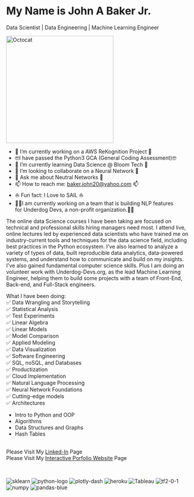 # My Name is John A Baker Jr.
Data Scientist | Data Engineering | Machine Learning Engineer


<img width="288" alt="Octocat" src="https://user-images.githubusercontent.com/65743503/154575998-e8e2113b-972c-45df-9d22-0a4defa47b57.png">

- 🔭 I’m currently working on a AWS ReKognition Project 🔭
- 🤓I have passed the Python3 GCA (General Coding Assessment)🤓
- 🌱 I’m currently learning Data Science @ Bloom Tech 🌱<br>
- 👯 I’m looking to collaborate on a Neural Network 👯<br>
- 💬 Ask me about Neutral Networks 💬<br>
- 📫 How to reach me: baker.john20@yahoo.com 📫<br>
- ⛵️ Fun fact: I Love to SAIL ⛵️<br>
- 👨‍💻I am currently working on a team that is building NLP features<br/>for Underdog Devs, a non-profit organization.👨‍💻<br>

The  online data Science courses I have been taking are focused on technical and professional skills hiring managers need most. I attend live, online lectures led by experienced data scientists who have trained me on industry-current tools and techniques for the data science field, including best practices in the Python ecosystem.  I've also learned to analyze a variety of types of data, built reproducible data analytics, data-powered systems, and understand how to communicate and build on my insights. I've also gained fundamental computer science skills. Plus I am doing an volunteer work with Underdog-Devs.org, as the lead Machine Learning Engineer, helping them to build some projects with a team of Front-End, Back-end, and Full-Stack engineers. <br>

What I have been doing:<br>
:white_check_mark: Data Wrangling and Storytelling<br>
:white_check_mark: Statistical Analysis<br>
:white_check_mark: Test Experiments<br>
:white_check_mark: Linear Algebra<br>
:white_check_mark: Linear Models<br>
:white_check_mark: Model Comparison<br>
:white_check_mark: Applied Modeling<br>
:white_check_mark: Data Visualization<br>
:white_check_mark: Software Engineering<br>
:white_check_mark: SQL, noSQL, and Databases<br>
:white_check_mark: Productization<br>
:white_check_mark: Cloud Implementation<br>
:white_check_mark: Natural Language Processing<br>
:white_check_mark: Neural Network Foundations<br>
:white_check_mark: Cutting-edge models<br>
:white_check_mark: Architectures<br>
- Intro to Python and OOP<br>
- Algorithms<br>
- Data Structures and Graphs<br>
- Hash Tables<br><br>


Please Visit My [Linked-In](https://www.linkedin.com/in/john-a-baker-jr/) Page <br>
Please Visit My [Interactive Porfolio Website](https://www.johnabakerjr.link/) Page <br>

<br>

![sklearn](https://user-images.githubusercontent.com/65743503/154358870-726a271d-d16a-470a-a28e-97e91a5f2297.png)
![python-logo](https://user-images.githubusercontent.com/65743503/154163627-e7dcf348-7532-4f76-ab0c-3398107f950e.png)
![plotly-dash](https://user-images.githubusercontent.com/65743503/154356753-a0baf146-2c17-461d-a48c-bff9e6d5facf.jpeg)
![heroku](https://user-images.githubusercontent.com/65743503/154356734-37842bf7-9062-4392-aaae-8a59ada7f58f.png)
![Tableau](https://user-images.githubusercontent.com/65743503/154357188-1ba6b1bc-e11e-46e0-8759-01c187aa38ec.png)
![tf2-0-1](https://user-images.githubusercontent.com/65743503/154354813-1b1d8440-6a98-46da-8129-a0245a301805.png)
![numpy](https://user-images.githubusercontent.com/65743503/154358953-cb9008c4-fa86-4762-bcad-95ee2712fc06.png)
![pandas-blue](https://user-images.githubusercontent.com/65743503/154358961-7cfce846-f0d5-4369-9bac-f05a4c3371a2.jpeg)
